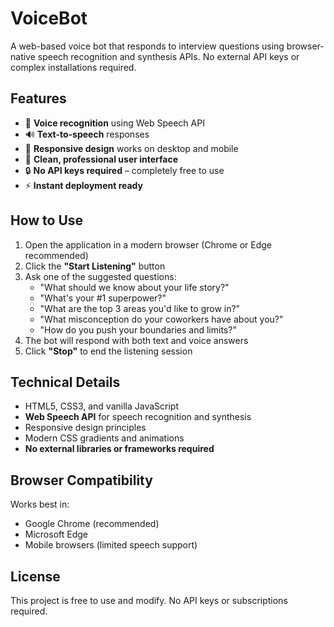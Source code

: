 # VoiceBot 

A web-based voice bot that responds to interview questions using browser-native speech recognition and synthesis APIs. No external API keys or complex installations required.

## Features

- 🎤 **Voice recognition** using Web Speech API  
- 🔊 **Text-to-speech** responses  
- 📱 **Responsive design** works on desktop and mobile  
- 🎨 **Clean, professional user interface**  
- 🔒 **No API keys required** – completely free to use  
- ⚡ **Instant deployment ready**  

## How to Use

1. Open the application in a modern browser (Chrome or Edge recommended)  
2. Click the **"Start Listening"** button  
3. Ask one of the suggested questions:
   - "What should we know about your life story?"  
   - "What's your #1 superpower?"  
   - "What are the top 3 areas you'd like to grow in?"  
   - "What misconception do your coworkers have about you?"  
   - "How do you push your boundaries and limits?"  
4. The bot will respond with both text and voice answers  
5. Click **"Stop"** to end the listening session  

## Technical Details

- HTML5, CSS3, and vanilla JavaScript  
- **Web Speech API** for speech recognition and synthesis  
- Responsive design principles  
- Modern CSS gradients and animations  
- **No external libraries or frameworks required**  

## Browser Compatibility

Works best in:

- Google Chrome (recommended)  
- Microsoft Edge  
- Mobile browsers (limited speech support)  

## License

This project is free to use and modify. No API keys or subscriptions required.  
